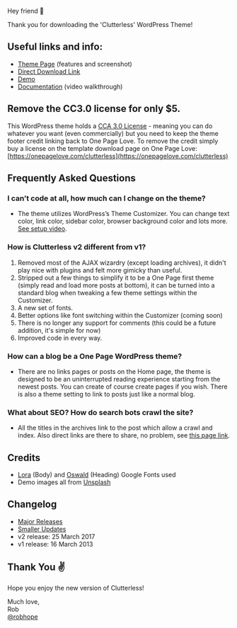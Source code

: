 Hey friend 👋

Thank you for downloading the 'Clutterless' WordPress Theme!

## Useful links and info:
- [Theme Page](https://onepagelove.com/clutterless) (features and screenshot)
- [Direct Download Link](https://onepagelove.com/download/clutterless/)
- [Demo](https://demo.onepagelove.com/clutterless)
- [Documentation](https://onepagelove.com/go/clutterless-setup) (video walkthrough)

## Remove the CC3.0 license for only $5.
This WordPress theme holds a [CCA 3.0 License](https://creativecommons.org/licenses/by/3.0/) - meaning you can do whatever you want (even commercially) but you need to keep the theme footer credit linking back to One Page Love. To remove the credit simply buy a license on the template download page on One Page Love:
[https://onepagelove.com/clutterless](https://onepagelove.com/clutterless)

## Frequently Asked Questions

### I can’t code at all, how much can I change on the theme?
- The theme utilizes WordPress’s Theme Customizer. You can change text color, link color, sidebar color, browser background color and lots more. [See setup video](https://onepagelove.com/go/clutterless-setup).

### How is Clutterless v2 different from v1?
1. Removed most of the AJAX wizardry (except loading archives), it didn't play nice with plugins and felt more gimicky than useful. 
2. Stripped out a few things to simplify it to be a One Page first theme (simply read and load more posts at bottom), it can be turned into a standard blog when tweaking a few theme settings within the Customizer.
3. A new set of fonts.
4. Better options like font switching within the Customizer (coming soon)
5. There is no longer any support for comments (this could be a future addition, it's simple for now)
6. Improved code in every way.

### How can a blog be a One Page WordPress theme?
- There are no links pages or posts on the Home page, the theme is designed to be an uninterrupted reading experience starting from the newest posts. You can create of course create pages if you wish. There is also a theme setting to link to posts just like a normal blog.

### What about SEO? How do search bots crawl the site?
- All the titles in the archives link to the post which allow a crawl and index. Also direct links are there to share, no problem, see [this page link](https://demo.onepagelove.com/clutterless/clutterless-focuses-on-content/).

## Credits
- [Lora](https://fonts.google.com/specimen/Lora) (Body) and [Oswald](https://fonts.google.com/specimen/Oswald) (Heading) Google Fonts used
- Demo images all from [Unsplash](https://unsplash.com)

## Changelog
- [Major Releases](https://github.com/robhope/clutterless/releases)
- [Smaller Updates](https://github.com/robhope/clutterless/commits/master)
- v2 release: 25 March 2017
- v1 release: 16 March 2013

## Thank You ✌

Hope you enjoy the new version of Clutterless!

Much love,   
Rob  
[@robhope](https://twitter.com/robhope) 
